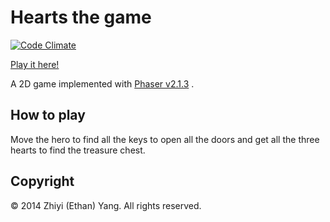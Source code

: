 # Hearts the game
[![Code Climate](https://codeclimate.com/github/ethanyoung/three-hearts/badges/gpa.svg)](https://codeclimate.com/github/ethanyoung/three-hearts)

[Play it here!](http://ethanyoung.github.io/three-hearts/src/)

A 2D game implemented with [Phaser v2.1.3](https://github.com/photonstorm/phaser/tree/v2.1.3) . 

## How to play
Move the hero to find all the keys to open all the doors and get all the three hearts to find the treasure chest.

## Copyright
&copy; 2014 Zhiyi (Ethan) Yang. All rights reserved.
